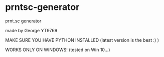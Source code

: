 # prntsc-generator
prnt.sc generator

made by George YT9769

MAKE SURE YOU HAVE PYTHON INSTALLED (latest version is the best :)   )

WORKS ONLY ON WINDOWS! (tested on Win 10...)
